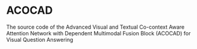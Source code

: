 # ACOCAD
The source code of the Advanced Visual and Textual Co-context Aware Attention Network with Dependent Multimodal Fusion Block (ACOCAD) for Visual Question Answering 
